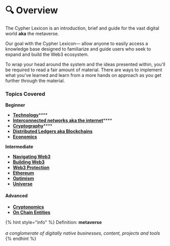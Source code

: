 # 🔍 Overview

The Cypher Lexicon is an introduction, brief and guide for the vast digital world **aka** the metaverse.&#x20;

Our goal with the Cypher Lexicon— allow anyone to easily access a knowledge base designed to familiarize and guide users who seek to expand and build the Web3 ecosystem.

To wrap your head around the system and the ideas presented within, you'll be required to read a fair amount of material. There are ways to implement what you've learned and learn from a more hands on approach as you get further through the material.

### Topics Covered

**Beginner**

* [**Technology**](../beginner/lessons/technology.md)****
* [**Interconnected networks aka the internet**](../beginner/lessons/the-web/)****
* [**Cryptography**](../beginner/lessons/cryptography/)****
* ****[**Distributed Ledgers aka Blockchains**](../beginner/lessons/readme/)****
* ****[**Economics**](../beginner/lessons/economics/)****

**Intermediate**

* ****[**Navigating Web3**](../intermediate/tutorials-and-guides/navigating.md)****
* ****[**Building Web3**](../intermediate/tutorials-and-guides/building.md)****
* ****[**Web3 Protection**](../beginner/lessons/the-web/web3.md)****
* ****[**Ethereum**](../intermediate/tutorials-and-guides/ethereum/)****
* ****[**Optimism**](../intermediate/tutorials-and-guides/optimism/)****
* ****[**Universe**](../intermediate/tutorials-and-guides/universe/)****

#### **Advanced**

* ****[**Cryptonomics**](../advanced/final-track/nakanomics/cryptonomics.md)****
* ****[**On Chain Entities**](../advanced/final-track/on-chain-entities/)****

{% hint style="info" %}
Definition: **metaverse** \
\
_a conglomerate of digitally native businesses, content, projects and tools_
{% endhint %}
